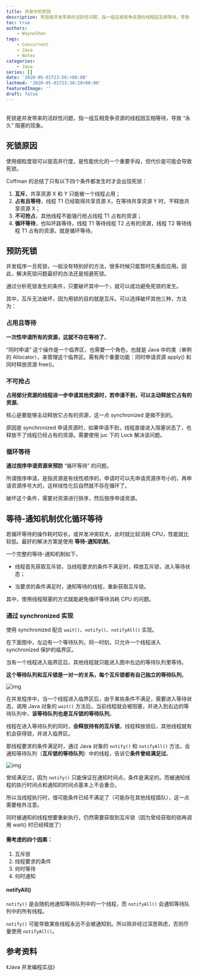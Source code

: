 ```yaml
---
title: 并发中的死锁
description: 死锁是并发带来的活跃性问题，指一组互相竞争资源的线程因互相等待，导致 “永久” 阻塞的现象。
toc: true
authors: 
    - WayneShen
tags: 
    - Concurrent
    - Java
    - Notes
categories: 
    - Java
series: []
date: '2020-05-01T23:50:+08:00'
lastmod: '2020-05-01T23:30:20+08:00'
featuredImage: ''
draft: false
---
```


</br>
死锁是并发带来的活跃性问题，指一组互相竞争资源的线程因互相等待，导致 “永久” 阻塞的现象。

<!--more-->

## 死锁原因

使用细粒度锁可以提高并行度，是性能优化的一个重要手段，但代价是可能会导致死锁。

Coffman 的总结了只有以下四个条件都发生时才会出现死锁：

1. **互斥**，共享资源 X 和 Y 只能被一个线程占用；
2. **占有且等待**，线程 T1 已经取得共享资源 X，在等待共享资源 Y 时，不释放共享资源 X；
3. **不可抢占**，其他线程不能强行抢占线程 T1 占有的资源；
4. **循环等待**，也叫环路等待，线程 T1 等待线程 T2 占有的资源，线程 T2 等待线程 T1 占有的资源，就是循环等待。

## 预防死锁

并发程序一旦死锁，一般没有特别好的方法，很多时候只能暂时先重启应用。因此，解决死锁问题最好的办法还是规避死锁。

通过分析死锁发生的条件，只要破坏其中一个，就可以成功避免死锁的发生。

其中，互斥无法破坏，因为用锁的目的就是互斥。可以选择破坏其他三种，方法为：

### 占用且等待

**一次性申请所有的资源，这就不存在等待了**。

“同时申请” 这个操作是一个临界区，也需要一个角色，也就是 Java 中的类（单例的 Allocator），来管理这个临界区。需有两个重要功能：同时申请资源 apply() 和同时释放资源 free()。

### 不可抢占

**占用部分资源的线程进一步申请其他资源时，若申请不到，可以主动释放它占有的资源**。

核心是要能够主动释放它占有的资源，这一点 synchronized 是做不到的。

原因是 synchronized 申请资源时，如果申请不到，线程直接进入阻塞状态了，也释放不了线程已经占有的资源。需要使用 juc 下的 Lock 解决该问题。

### 循环等待

**通过按序申请资源来预防** “循环等待” 的问题。

所谓按序申请，是指资源是有线性顺序的，申请时可以先申请资源序号小的，再申请资源序号大的，这样线性化后自然就不存在循环了。

破坏这个条件，需要对资源进行排序，然后按序申请资源。

## 等待-通知机制优化循环等待

若循环等待的操作耗时较长，或并发冲突较大，此时就比较消耗 CPU，性能就比较低。最好的解决方案是使用 **等待-通知机制**。

一个完整的等待-通知机制如下，

+ 线程首先获取互斥锁，当线程要求的条件不满足时，释放互斥锁，进入等待状态；

+ 当要求的条件满足时，通知等待的线程，重新获取互斥锁。

其中，使用线程阻塞的方式就能避免循环等待消耗 CPU 的问题。

### 通过 synchronized 实现

使用 synchronized 配合 `wait()`、`notify()`、`notifyAll()` 实现。

在下面图中，左边有一个等待队列，同一时刻，只允许一个线程进入 synchronized 保护的临界区。

当有一个线程进入临界区后，其他线程就只能进入图中左边的等待队列里等待。

**这个等待队列和互斥锁是一对一的关系，每个互斥锁都有自己独立的等待队列**。

![img](../../../assets/并发中的死锁/c6640129fde927be8882ca90981613d0.png)

在并发程序中，当一个线程进入临界区后，由于某些条件不满足，需要进入等待状态，调用 Java 对象的 `wait()` 方法后，当前线程就会被阻塞，并进入到右边的等待队列中，**该等待队列也是互斥锁的等待队列**。

线程在进入等待队列的同时，**会释放持有的互斥锁**，线程释放锁后，其他线程就有机会获得锁，并进入临界区。

那线程要求的条件满足时，通过 Java 对象的 `notify()` 和 `notifyAll()` 方法，会通知等待队列（**互斥锁的等待队列**）中的线程，告诉它**条件曾经满足过**。

![img](../../../assets/并发中的死锁/1b3e999c300166a84f2e8cc7a4b8f78c.png)

曾经满足过，因为 `notify()` 只能保证在通知时间点，条件是满足的。而被通知线程的执行时间点和通知的时间点基本上不会重合。

所以当线程执行时，很可能条件已经不满足了（可能存在其他线程插队），这一点需要格外注意。

同时被通知的线程想要重新执行，仍然需要获取到互斥锁（因为曾经获取的锁再调用 wait() 时已经释放了）

#### 需考虑的四个因素：

1. 互斥锁
2. 线程要求的条件
3. 何时等待
4. 何时通知

#### notifyAll()

`notify()` 是会随机地通知等待队列中的一个线程，而 `notifyAll()` 会通知等待队列中的所有线程。

`notify()` 可能导致某些线程永远不会被通知到。所以除非经过深思熟虑，否则尽量使用 `notifyAll()`。

## 参考资料

《Java 并发编程实战》
